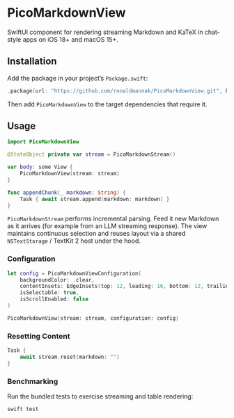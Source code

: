 # PicoMarkdownView

SwiftUI component for rendering streaming Markdown and KaTeX in chat-style apps on iOS 18+ and macOS 15+.

## Installation

Add the package in your project’s `Package.swift`:

```swift
.package(url: "https://github.com/ronaldmannak/PicoMarkdownView.git", branch: "main")
```

Then add `PicoMarkdownView` to the target dependencies that require it.

## Usage

```swift
import PicoMarkdownView

@StateObject private var stream = PicoMarkdownStream()

var body: some View {
    PicoMarkdownView(stream: stream)
}

func appendChunk(_ markdown: String) {
    Task { await stream.append(markdown: markdown) }
}
```

`PicoMarkdownStream` performs incremental parsing. Feed it new Markdown as it arrives (for example from an LLM streaming response). The view maintains continuous selection and reuses layout via a shared `NSTextStorage` / TextKit 2 host under the hood.

### Configuration

```swift
let config = PicoMarkdownViewConfiguration(
    backgroundColor: .clear,
    contentInsets: EdgeInsets(top: 12, leading: 16, bottom: 12, trailing: 16),
    isSelectable: true,
    isScrollEnabled: false
)

PicoMarkdownView(stream: stream, configuration: config)
```

### Resetting Content

```swift
Task {
    await stream.reset(markdown: "")
}
```

### Benchmarking

Run the bundled tests to exercise streaming and table rendering:

```bash
swift test
```

